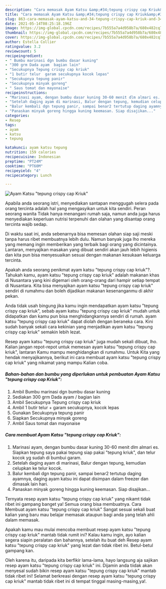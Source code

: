 ```yaml
---
description: "Cara memasak Ayam Katsu &amp;#34;tepung crispy cap Kriuk&amp;#34; yang nikmat dan Mudah Dibuat"
title: "Cara memasak Ayam Katsu &amp;#34;tepung crispy cap Kriuk&amp;#34; yang nikmat dan Mudah Dibuat"
slug: 863-cara-memasak-ayam-katsu-and-34-tepung-crispy-cap-kriuk-and-34-yang-nikmat-dan-mudah-dibuat
date: 2021-05-14T08:25:18.196Z
image: https://img-global.cpcdn.com/recipes/7b555a7a4d958b7a/680x482cq70/ayam-katsu-tepung-crispy-cap-kriuk-foto-resep-utama.jpg
thumbnail: https://img-global.cpcdn.com/recipes/7b555a7a4d958b7a/680x482cq70/ayam-katsu-tepung-crispy-cap-kriuk-foto-resep-utama.jpg
cover: https://img-global.cpcdn.com/recipes/7b555a7a4d958b7a/680x482cq70/ayam-katsu-tepung-crispy-cap-kriuk-foto-resep-utama.jpg
author: Estella Collier
ratingvalue: 3.2
reviewcount: 5
recipeingredient:
- " Bumbu marinasi dgn bumbu dasar kuning"
- "300 grm Dada ayam  bagian lain"
- "Secukupnya Tepung crispy cap kriuk"
- "1 butir telur  garam secukupnya kocok lepas"
- "Secukupnya tepung panir"
- "Secukupnya minyak goreng"
- " Saus tomat dan mayonaise"
recipeinstructions:
- "Marinasi ayam, dengan bumbu dasar kuning 30-60 menit dlm almari es. Siapkan tepung saya pakai tepung siap pakai &#34;tepung kriuk&#34;, dan telur kocok yg sudah di bumbui garam."
- "Setelah daging ayam di marinasi, Balur dengan tepung, kemudian celupkan ke telur kocok."
- "Balur kembali dgn tepung panir, sampai benar2 tertutup daging ayamnya, daging ayam katsu ini dapat disimpan dalam freezer dan dimasak lain hari."
- "Panaskan minyak goreng hingga kuning keemasan. Siap disajikan..."
categories:
- Resep
tags:
- ayam
- katsu
- tepung

katakunci: ayam katsu tepung 
nutrition: 159 calories
recipecuisine: Indonesian
preptime: "PT24M"
cooktime: "PT60M"
recipeyield: "4"
recipecategory: Lunch

---
```



![Ayam Katsu &#34;tepung crispy cap Kriuk&#34;](https://img-global.cpcdn.com/recipes/7b555a7a4d958b7a/680x482cq70/ayam-katsu-tepung-crispy-cap-kriuk-foto-resep-utama.jpg)

Apabila anda seorang istri, menyediakan santapan menggugah selera pada orang tercinta adalah hal yang mengasyikan untuk kita sendiri. Peran seorang  wanita Tidak hanya menangani rumah saja, namun anda juga harus menyediakan keperluan nutrisi terpenuhi dan olahan yang disantap orang tercinta wajib sedap.

Di waktu  saat ini, anda sebenarnya bisa memesan olahan siap saji meski tanpa harus ribet membuatnya lebih dulu. Namun banyak juga lho mereka yang memang ingin memberikan yang terbaik bagi orang yang dicintainya. Lantaran, menyajikan masakan yang dibuat sendiri akan jauh lebih higienis dan kita pun bisa menyesuaikan sesuai dengan makanan kesukaan keluarga tercinta. 



Apakah anda seorang penikmat ayam katsu &#34;tepung crispy cap kriuk&#34;?. Tahukah kamu, ayam katsu &#34;tepung crispy cap kriuk&#34; adalah makanan khas di Nusantara yang kini digemari oleh orang-orang dari hampir setiap tempat di Nusantara. Kita bisa menyajikan ayam katsu &#34;tepung crispy cap kriuk&#34; sendiri di rumahmu dan boleh dijadikan makanan kesenanganmu di akhir pekan.

Anda tidak usah bingung jika kamu ingin mendapatkan ayam katsu &#34;tepung crispy cap kriuk&#34;, sebab ayam katsu &#34;tepung crispy cap kriuk&#34; mudah untuk didapatkan dan kamu pun bisa menghidangkannya sendiri di rumah. ayam katsu &#34;tepung crispy cap kriuk&#34; dapat diolah dengan beraneka cara. Kini sudah banyak sekali cara kekinian yang menjadikan ayam katsu &#34;tepung crispy cap kriuk&#34; semakin lebih lezat.

Resep ayam katsu &#34;tepung crispy cap kriuk&#34; juga mudah sekali dibuat, lho. Kalian jangan repot-repot untuk memesan ayam katsu &#34;tepung crispy cap kriuk&#34;, lantaran Kamu mampu menghidangkan di rumahmu. Untuk Kita yang hendak menyajikannya, berikut ini cara membuat ayam katsu &#34;tepung crispy cap kriuk&#34; yang nikamat yang mampu Kalian coba.

<!--inarticleads1-->

##### Bahan-bahan dan bumbu yang diperlukan untuk pembuatan Ayam Katsu &#34;tepung crispy cap Kriuk&#34;:

1. Ambil  Bumbu marinasi dgn bumbu dasar kuning
1. Sediakan 300 grm Dada ayam / bagian lain
1. Ambil Secukupnya Tepung crispy cap kriuk
1. Ambil 1 butir telur + garam secukupnya, kocok lepas
1. Gunakan Secukupnya tepung panir
1. Siapkan Secukupnya minyak goreng
1. Ambil  Saus tomat dan mayonaise




<!--inarticleads2-->

##### Cara membuat Ayam Katsu &#34;tepung crispy cap Kriuk&#34;:

1. Marinasi ayam, dengan bumbu dasar kuning 30-60 menit dlm almari es. Siapkan tepung saya pakai tepung siap pakai &#34;tepung kriuk&#34;, dan telur kocok yg sudah di bumbui garam.
1. Setelah daging ayam di marinasi, Balur dengan tepung, kemudian celupkan ke telur kocok.
1. Balur kembali dgn tepung panir, sampai benar2 tertutup daging ayamnya, daging ayam katsu ini dapat disimpan dalam freezer dan dimasak lain hari.
1. Panaskan minyak goreng hingga kuning keemasan. Siap disajikan...




Ternyata resep ayam katsu &#34;tepung crispy cap kriuk&#34; yang nikamt tidak ribet ini gampang banget ya! Semua orang bisa membuatnya. Cara Membuat ayam katsu &#34;tepung crispy cap kriuk&#34; Sangat sesuai sekali buat kalian yang baru mau belajar memasak ataupun bagi anda yang telah ahli dalam memasak.

Apakah kamu mau mulai mencoba membuat resep ayam katsu &#34;tepung crispy cap kriuk&#34; mantab tidak rumit ini? Kalau kamu ingin, ayo kalian segera siapin peralatan dan bahannya, setelah itu buat deh Resep ayam katsu &#34;tepung crispy cap kriuk&#34; yang lezat dan tidak ribet ini. Betul-betul gampang kan. 

Oleh karena itu, daripada kita berfikir lama-lama, hayo langsung aja sajikan resep ayam katsu &#34;tepung crispy cap kriuk&#34; ini. Dijamin anda tiidak akan menyesal sudah bikin resep ayam katsu &#34;tepung crispy cap kriuk&#34; mantab tidak ribet ini! Selamat berkreasi dengan resep ayam katsu &#34;tepung crispy cap kriuk&#34; mantab tidak ribet ini di tempat tinggal masing-masing,ya!.

